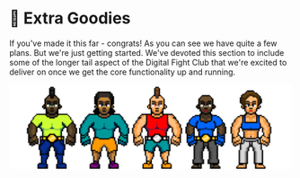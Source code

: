 # 🍬 Extra Goodies

If you've made it this far - congrats! As you can see we have quite a few plans. But we're just getting started. We've devoted this section to include some of the longer tail aspect of the Digital Fight Club that we're excited to deliver on once we get the core functionality up and running.

![](<../.gitbook/assets/image (6).png>)
